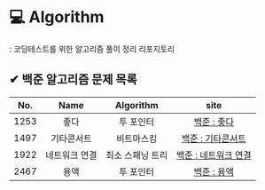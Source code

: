 # 💻 Algorithm
: 코딩테스트를 위한 알고리즘 풀이 정리 리포지토리

## ✔ 백준 알고리즘 문제 목록
|No.|Name|Algorithm|site|
|:---:|:---:|:---:|:---:|
|1253|좋다|투 포인터|[백준 : 좋다](https://www.acmicpc.net/problem/1253)|
|1497|기타콘서트|비트마스킹|[백준 : 기타콘서트](https://www.acmicpc.net/problem/1497)|
|1922|네트워크 연결|최소 스패닝 트리|[백준 : 네트워크 연결](https://www.acmicpc.net/problem/1922)|
|2467|용액|투 포인터|[백준 : 용액](https://www.acmicpc.net/problem/2467)|